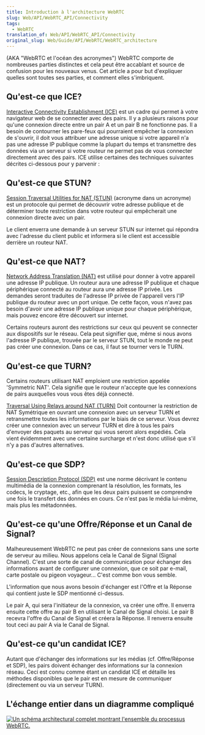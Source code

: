 ```yaml
---
title: Introduction à l'architecture WebRTC
slug: Web/API/WebRTC_API/Connectivity
tags:
  - WebRTC
translation_of: Web/API/WebRTC_API/Connectivity
original_slug: Web/Guide/API/WebRTC/WebRTC_architecture
---
```


(AKA "WebRTC et l'océan des acronymes") WebRTC comporte de nombreuses parties distinctes et cela peut être accablant et source de confusion pour les nouveaux venus. Cet article a pour but d'expliquer quelles sont toutes ses parties, et comment elles s'imbriquent.

## Qu'est-ce que ICE?

[Interactive Connectivity Establishment (ICE)](http://en.wikipedia.org/wiki/Interactive_Connectivity_Establishment) est un cadre qui permet à votre navigateur web de se connecter avec des pairs. Il y a plusieurs raisons pour qu'une connexion directe entre un pair A et un pair B ne fonctionne pas. Il a besoin de contourner les pare-feux qui pourraient empêcher la connexion de s'ouvrir, il doit vous attribuer une adresse unique si votre appareil n'a pas une adresse IP publique comme la plupart du temps et transmettre des données via un serveur si votre routeur ne permet pas de vous connecter directement avec des pairs. ICE utilise certaines des techniques suivantes décrites ci-dessous pour y parvenir :

## Qu'est-ce que STUN?

[Session Traversal Utilities for NAT (STUN)](http://fr.wikipedia.org/wiki/Simple_Traversal_of_UDP_through_NATs) (acronyme dans un acronyme) est un protocole qui permet de découvrir votre adresse publique et de déterminer toute restriction dans votre routeur qui empêcherait une connexion directe avec un pair.

Le client enverra une demande à un serveur STUN sur internet qui répondra avec l'adresse du client public et informera si le client est accessible derrière un routeur NAT.

## Qu'est-ce que NAT?

[Network Address Translation (NAT)](http://fr.wikipedia.org/wiki/Network_address_translation) est utilisé pour donner à votre appareil une adresse IP publique. Un routeur aura une adresse IP publique et chaque périphérique connecté au routeur aura une adresse IP privée. Les demandes seront traduites de l'adresse IP privée de l'appareil vers l'IP publique du routeur avec un port unique. De cette façon, vous n'avez pas besoin d'avoir une adresse IP publique unique pour chaque périphérique, mais pouvez encore être découvert sur internet.

Certains routeurs auront des restrictions sur ceux qui peuvent se connecter aux dispositifs sur le réseau. Cela peut signifier que, même si nous avons l'adresse IP publique, trouvée par le serveur STUN, tout le monde ne peut pas créer une connexion. Dans ce cas, il faut se tourner vers le TURN.

## Qu'est-ce que TURN?

Certains routeurs utilisant NAT emploient une restriction appelée 'Symmetric NAT'. Cela signifie que le routeur n'accepte que les connexions de pairs auxquelles vous vous êtes déjà connecté.

[Traversal Using Relays around NAT (TURN)](http://en.wikipedia.org/wiki/TURN) Doit contourner la restriction de NAT Symétrique en ouvrant une connexion avec un serveur TURN et retransmettre toutes les informations par le biais de ce serveur. Vous devrez créer une connexion avec un serveur TURN et dire à tous les pairs d'envoyer des paquets au serveur qui vous seront alors expédiés. Cela vient évidemment avec une certaine surcharge et n'est donc utilisé que s'il n'y a pas d'autres alternatives.

## Qu'est-ce que SDP?

[Session Description Protocol (SDP)](http://en.wikipedia.org/wiki/Session_Description_Protocol) est une norme décrivant le contenu multimédia de la connexion comprenant la résolution, les formats, les codecs, le cryptage, etc., afin que les deux pairs puissent se comprendre une fois le transfert des données en cours. Ce n'est pas le média lui-même, mais plus les métadonnées.

## Qu'est-ce qu'une Offre/Réponse et un Canal de Signal?

Malheureusement WebRTC ne peut pas créer de connexions sans une sorte de serveur au milieu. Nous appelons cela le Canal de Signal (Signal Channel). C'est une sorte de canal de communication pour échanger des informations avant de configurer une connexion, que ce soit par e-mail, carte postale ou pigeon voyageur... C'est comme bon vous semble.

L'information que nous avons besoin d'échanger est l'Offre et la Réponse qui contient juste le SDP mentionné ci-dessus.

Le pair A, qui sera l'initiateur de la connexion, va créer une offre. Il enverra ensuite cette offre au pair B en utilisant le Canal de Signal choisi. Le pair B recevra l'offre du Canal de Signal et créera la Réponse. Il renverra ensuite tout ceci au pair A via le Canal de Signal.

## Qu'est-ce qu'un candidat ICE?

Autant que d'échanger des informations sur les médias (cf. Offre/Réponse et SDP), les pairs doivent échanger des informations sur la connexion réseau. Ceci est connu comme étant un candidat ICE et détaille les méthodes disponibles que le pair est en mesure de communiquer (directement ou via un serveur TURN).

## L'échange entier dans un diagramme compliqué

[![Un schéma architectural complet montrant l'ensemble du processus WebRTC.](webrtc-complete-diagram.png)](https://hacks.mozilla.org/2013/07/webrtc-and-the-ocean-of-acronyms/)
